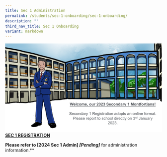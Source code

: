 ```yaml
---
title: Sec 1 Administration
permalink: /students/sec-1-onboarding/sec-1-onboarding/
description: ""
third_nav_title: Sec 1 Onboarding
variant: markdown
---
```

![](/images/regist.png)
**<u>SEC 1 REGISTRATION</u>**

**Please refer to&nbsp;[2024 Sec 1 Admin] *[Pending]***&nbsp;for administration information.**  

